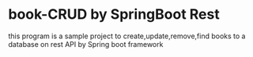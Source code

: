 # book-CRUD by SpringBoot Rest
this program is a sample project to create,update,remove,find books to a database on rest API by Spring boot framework



